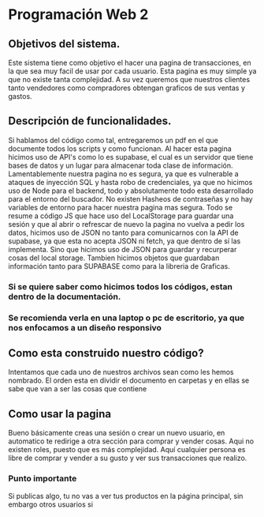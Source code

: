 # Programación Web 2
## Objetivos del sistema.
Este sistema tiene como objetivo el hacer una pagina de transacciones, en la que sea muy facil de usar por cada usuario. Esta pagina es muy simple ya que no existe tanta complejidad.
A su vez queremos que nuestros clientes tanto vendedores como compradores obtengan graficos de sus ventas y gastos.

## Descripción de funcionalidades.
Si hablamos del código como tal, entregaremos un pdf en el que documente todos los scripts y como funcionan.
Al hacer esta pagina hicimos uso de API's como lo es supabase, el cual es un servidor que tiene bases de datos y un lugar para almacenar toda clase de información.
Lamentablemente nuestra pagina no es segura, ya que es vulnerable a ataques de inyección SQL y hasta robo de credenciales, ya que no hicimos uso de Node para el backend,
todo y absolutamente todo esta desarrollado para el entorno del buscador. No existen Hasheos de contraseñas y no hay variables de entorno para hacer nuestra pagina mas segura.
Todo se resume a código JS que hace uso del LocalStorage para guardar una sesión y que al abrir o refrescar de nuevo la pagina no vuelva a pedir los datos, hicimos uso de JSON
no tanto para comunicarnos con la API de supabase, ya que esta no acepta JSON ni fetch, ya que dentro de sí las implementa. Sino que hicimos uso de JSON para guardar y recurperar cosas
del local storage. Tambien hicimos objetos que guardaban información tanto para SUPABASE como para la libreria de Graficas.
### Si se quiere saber como hicimos todos los códigos, estan dentro de la documentación.
### Se recomienda verla en una laptop o pc de escritorio, ya que nos enfocamos a un diseño responsivo

## Como esta construido nuestro código?
Intentamos que cada uno de nuestros archivos sean como les hemos nombrado. El orden esta en dividir el documento en carpetas y en ellas se sabe que van a ser las cosas que contiene

## Como usar la pagina
Bueno básicamente creas una sesión o crear un nuevo usuario, en automatico te redirige a otra sección para comprar y vender cosas. Aqui no existen roles, puesto que es más complejidad.
Aquí cualquier persona es libre de comprar y vender a su gusto y ver sus transacciones que realizo.
### Punto importante
Si publicas algo, tu no vas a ver tus productos en la página principal, sin embargo otros usuarios si
